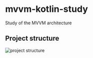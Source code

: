 # mvvm-kotlin-study
Study of the MVVM architecture    
## Project structure
![project structure](https://user-images.githubusercontent.com/3799322/127734716-bbca6f30-aaee-47d6-b92a-fd249c9fefa5.png)
